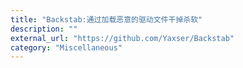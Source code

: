```yaml
---
title: "Backstab:通过加载恶意的驱动文件干掉杀软"
description: ""
external_url: "https://github.com/Yaxser/Backstab"
category: "Miscellaneous"
---
```

